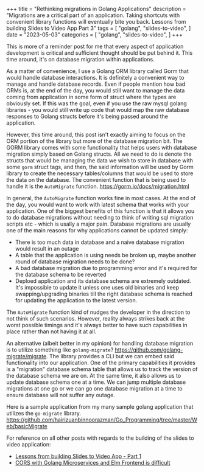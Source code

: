 +++
title = "Rethinking migrations in Golang Applications"
description = "Migrations are a critical part of an application. Taking shortcuts with convenient library functions will eventually bite you back. Lessons from building Slides to Video App Part 3"
tags = [
    "golang",
    "slides-to-video",
]
date = "2023-05-03"
categories = [
    "golang",
    "slides-to-video",
]
+++

This is more of a reminder post for me that every aspect of application development is critical and sufficient thought should be put behind it. This time around, it's on database migration within applications.

As a matter of convenience, I use a Golang ORM library called Gorm that would handle database interactions. It is definitely a convenient way to manage and handle database records. Even if people mention how bad ORMs is, at the end of the day, you would still want to manage the data coming from application in some form of struct where the types are obviously set. If this was the goal, even if you use the raw mysql golang libraries - you would still write up code that would map the raw database responses to Golang structs before it's being passed around the application.

However, this time around, this post isn't exactly aiming to focus on the ORM portion of the library but more of the database migration bit. The GORM library comes with some functionality that helps users with database migration simply based on Golang structs. All we need to do is denote the structs that would be managing the data we wish to store in database with some `gorm` struct tags, and then, the said information will be used by Gorm library to create the necessary tables/columns that would be used to store the data on the database. The convenient function that is being used to handle it is the `AutoMigrate` function. https://gorm.io/docs/migration.html

In general, the `AutoMigrate` function works fine in most cases. At the end of the day, you would want to work with latest schema that works with your application. One of the biggest benefits of this function is that it allows you to do database migrations without needing to think of writing sql migration scripts etc - which is usally a major pain. Database migrations are usually one of the main reasons for why applications cannot be updated simply:

- There is too much data in database and a naive database migration would result in an outage
- A table that the application is using needs be broken up, maybe another round of database migration needs to be done?
- A bad database migration due to programming error and it's required for the database schema to be reverted
- Deploed application and its database schema are extremely outdated. It's impossible to update it unless one uses old binaries and keep swapping/upgrading binaries till the right database schema is reached for updating the application to the latest version.

The `AutoMigrate` function kind of nudges the developer in the direction to not think of such scenarios. However, reality always strikes back at the worst possible timings and it's always better to have such capabilities in place rather than not having it at all.

An alternative (albeit better in my opinion) for handling database migration is to utilize something like `golang-migrate`? https://github.com/golang-migrate/migrate. The library provides a CLI but we can embed said functionality into our application. One of the primary capabilities it provides is a "migration" database schema table that allows us to track the version of the database schema we are on. At the same time, it also allows us to update database schema one at a time. We can jump multiple database migrations at one go or we can go one database migration at a time to ensure database will not suffer any outage.

Here is a sample application from my many sample golang application that utilizes the `go-migrate` library. https://github.com/hairizuanbinnoorazman/Go_Programming/tree/master/Web/basicMigrate

For reference on all other posts with regards to the building of the slides to video application:  

- [Lessons from building Slides to Video App - Part 1](/lessons-from-building-slides-to-video-app-part-1)
- [CORS with Golang Microservices and Elm Frontend is difficult](/cors-with-golang-microservices-and-elm-frontend-is-difficult)